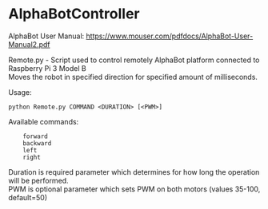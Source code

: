 # AlphaBotController

AlphaBot User Manual: https://www.mouser.com/pdfdocs/AlphaBot-User-Manual2.pdf

Remote.py - Script used to control remotely AlphaBot platform connected to Raspberry Pi 3 Model B  
Moves the robot in specified direction for specified amount of milliseconds.

Usage:
```
python Remote.py COMMAND <DURATION> [<PWM>]
```
Available commands: 
```
	forward  
	backward  
	left  
	right
```
Duration is required parameter which determines for how long the operation will be performed.  
PWM is optional parameter which sets PWM on both motors (values 35-100, default=50)
